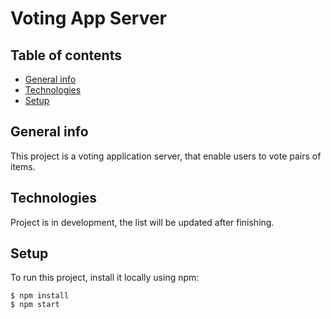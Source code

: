 # Voting App Server

## Table of contents

- [General info](#general-info)
- [Technologies](#technologies)
- [Setup](#setup)

## General info

This project is a voting application server, that enable users to
vote pairs of items.

## Technologies

Project is in development, the list will be updated after finishing.

## Setup

To run this project, install it locally using npm:

```
$ npm install
$ npm start
```

